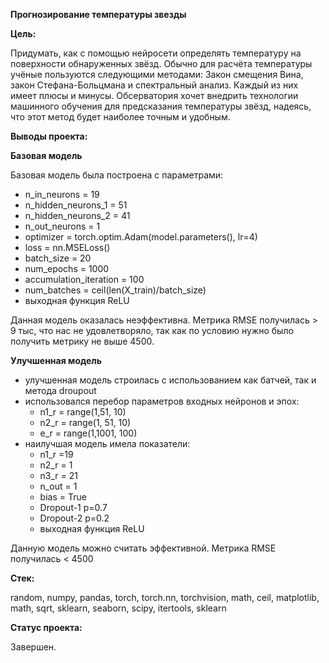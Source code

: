 **Прогнозирование температуры звезды**

**Цель:**

Придумать, как с помощью нейросети определять температуру на поверхности обнаруженных звёзд. Обычно для расчёта температуры учёные пользуются следующими методами: Закон смещения Вина, закон Стефана-Больцмана и спектральный анализ. Каждый из них имеет плюсы и минусы. Обсерватория хочет внедрить технологии машинного обучения для предсказания температуры звёзд, надеясь, что этот метод будет наиболее точным и удобным.

**Выводы проекта:**

**Базовая модель**

Базовая модель была построена с параметрами: 
- n_in_neurons = 19
- n_hidden_neurons_1 = 51
- n_hidden_neurons_2 = 41
- n_out_neurons = 1
- optimizer = torch.optim.Adam(model.parameters(), lr=4)
- loss = nn.MSELoss()
- batch_size = 20
- num_epochs = 1000
- accumulation_iteration = 100
- num_batches = ceil(len(X_train)/batch_size)
- выходная функция ReLU

Данная модель оказалась неэффективна. Метрика RMSE получилась > 9 тыс, что нас не удовлетворяло, так как по условию нужно было получить метрику не выше 4500. 

**Улучшенная модель**
- улучшенная модель строилась с использованием как батчей, так и метода droupout
- использовался перебор параметров входных нейронов и эпох:
  - n1_r = range(1,51, 10)
  - n2_r = range(1, 51, 10)
  - e_r = range(1,1001, 100)
- наилучшая модель имела показатели:
  - n1_r =19
  - n2_r = 1
  - n3_r = 21
  - n_out = 1
  - bias = True
  - Dropout-1 p=0.7
  - Dropout-2 p=0.2
  - выходная функция ReLU
  
Данную модель можно считать эффективной. Метрика RMSE получилась < 4500

**Стек:**

random, numpy, pandas, torch, torch.nn, torchvision, math, ceil, matplotlib, math, sqrt, sklearn, seaborn, scipy, itertools, sklearn

**Статус проекта:**

Завершен.
